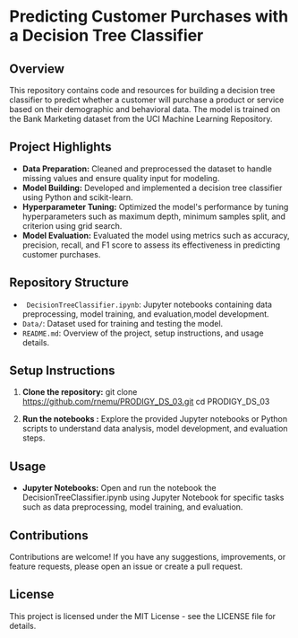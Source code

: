 # Predicting Customer Purchases with a Decision Tree Classifier

## Overview
This repository contains code and resources for building a decision tree classifier to predict whether a customer will purchase a product or service based on their demographic and behavioral data. The model is trained on the Bank Marketing dataset from the UCI Machine Learning Repository.

## Project Highlights
- **Data Preparation:** Cleaned and preprocessed the dataset to handle missing values and ensure quality input for modeling.
- **Model Building:** Developed and implemented a decision tree classifier using Python and scikit-learn.
- **Hyperparameter Tuning:** Optimized the model's performance by tuning hyperparameters such as maximum depth, minimum samples split, and criterion using grid search.
- **Model Evaluation:** Evaluated the model using metrics such as accuracy, precision, recall, and F1 score to assess its effectiveness in predicting customer purchases.

## Repository Structure
- ` DecisionTreeClassifier.ipynb`: Jupyter notebooks containing data preprocessing, model training, and evaluation,model development.
- `Data/`: Dataset used for training and testing the model.
- `README.md`: Overview of the project, setup instructions, and usage details.

## Setup Instructions
1. **Clone the repository:**
git clone https://github.com/rnemu/PRODIGY_DS_03.git
cd PRODIGY_DS_03

2. **Run the notebooks :** Explore the provided Jupyter notebooks or Python scripts to understand data analysis, model development, and evaluation steps.

## Usage
- **Jupyter Notebooks:** Open and run the notebook the DecisionTreeClassifier.ipynb using Jupyter Notebook  for specific tasks such as data preprocessing, model training, and evaluation.

## Contributions
Contributions are welcome! If you have any suggestions, improvements, or feature requests, please open an issue or create a pull request.

## License
This project is licensed under the MIT License - see the LICENSE file for details.
